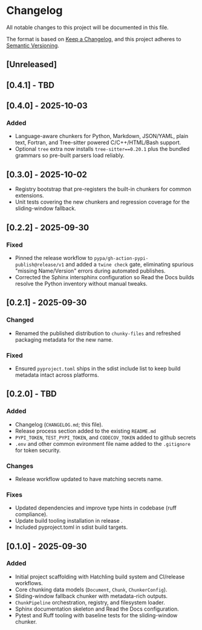# Changelog

All notable changes to this project will be documented in this file.

The format is based on [Keep a Changelog](https://keepachangelog.com/en/1.1.0/),
and this project adheres to [Semantic Versioning](https://semver.org/spec/v2.0.0.html).

## [Unreleased]

## [0.4.1] - TBD

## [0.4.0] - 2025-10-03

### Added
- Language-aware chunkers for Python, Markdown, JSON/YAML, plain text, Fortran, and Tree-sitter powered C/C++/HTML/Bash support.
- Optional `tree` extra now installs `tree-sitter==0.20.1` plus the bundled grammars so pre-built parsers load reliably.

## [0.3.0] - 2025-10-02

- Registry bootstrap that pre-registers the built-in chunkers for common extensions.
- Unit tests covering the new chunkers and regression coverage for the sliding-window fallback.

## [0.2.2] - 2025-09-30
### Fixed
- Pinned the release workflow to `pypa/gh-action-pypi-publish@release/v1` and added a `twine check` gate, eliminating spurious "missing Name/Version" errors during automated publishes.
- Corrected the Sphinx intersphinx configuration so Read the Docs builds resolve the Python inventory without manual tweaks.

## [0.2.1] - 2025-09-30

### Changed
- Renamed the published distribution to `chunky-files` and refreshed packaging metadata for the new name.

### Fixed
- Ensured `pyproject.toml` ships in the sdist include list to keep build metadata intact across platforms.

## [0.2.0] - TBD
### Added
- Changelog (`CHANGELOG.md`; this file).
- Release process section added to the existing `README.md`
- `PYPI_TOKEN`, `TEST_PYPI_TOKEN`, and `CODECOV_TOKEN` added to github secrets
- `.env` and other common evironment file name added to the `.gitignore` for token security. 
### Changes
- Release workflow updated to have matching secrets name.
### Fixes
- Updated dependencies and improve type hints in codebase (ruff compliance).
- Update build tooling installation in release .
- Included pyproject.toml in sdist build targets.

## [0.1.0] - 2025-09-30
### Added
- Initial project scaffolding with Hatchling build system and CI/release workflows.
- Core chunking data models (`Document`, `Chunk`, `ChunkerConfig`).
- Sliding-window fallback chunker with metadata-rich outputs.
- `ChunkPipeline` orchestration, registry, and filesystem loader.
- Sphinx documentation skeleton and Read the Docs configuration.
- Pytest and Ruff tooling with baseline tests for the sliding-window chunker.
